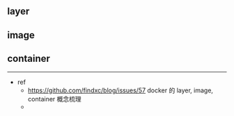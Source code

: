## layer

## image

## container







------

- ref
  - https://github.com/findxc/blog/issues/57
    docker 的 layer, image, container 概念梳理
  - 